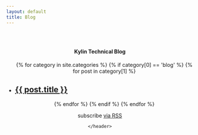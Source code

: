 ```yaml
---
layout: default
title: Blog
---
```


<!--
* Licensed to the Apache Software Foundation (ASF) under one
* or more contributor license agreements.  See the NOTICE file
* distributed with this work for additional information
* regarding copyright ownership.  The ASF licenses this file
* to you under the Apache License, Version 2.0 (the
* "License"); you may not use this file except in compliance
* with the License.  You may obtain a copy of the License at
*
*     http://www.apache.org/licenses/LICENSE-2.0
*
* Unless required by applicable law or agreed to in writing, software
* distributed under the License is distributed on an "AS IS" BASIS,
* WITHOUT WARRANTIES OR CONDITIONS OF ANY KIND, either express or implied.
* See the License for the specific language governing permissions and
* limitations under the License.
-->


<main id="main" >
<section id="first" class="main">
    <header style="padding:2em 0 4em 0;">
      <div class="container" >
        <h4 class="section-title"><span> Kylin Technical Blog </span></h4>
         <!-- second-->
          <div id="content-container" class="animated fadeIn">
            <div >
            <!--
            <p class="aboutkylin" style="font-size:1.2em">Comming Soon...</p>
            -->
             <ul class="post-list">
            {% for category in site.categories %}     <!-- categories -->
            {% if category[0]  == 'blog' %}
            {% for post in category[1] %}
            <li>
            <!--
            <span align="left" class="content-header">{{ post.date | date: "%b %-d, %Y" }}</span>
            -->
        <h2 align="left">
          <a class="post-link" href="{{ post.url | prepend: site.baseurl }}">{{ post.title }}</a>
        </h2>
      </li>
    {% endfor %}
    {% endif %}
    {% endfor %}
  </ul>

  <p class="rss-subscribe">subscribe <a href="{{ "/feed.xml" | prepend: site.baseurl }}">via RSS</a></p>
          </div>
        </div>
      </div>
      <!-- /container --> 
      
    </header>
  </section>

  
    
</main>
